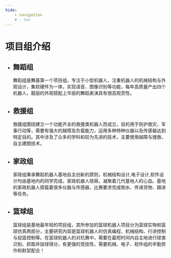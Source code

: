 ```yaml
---
hide:
    - navigation
    # - toc
---
```

# 项目组介绍

<div class="grid cards" markdown>

-   ## 舞蹈组

    舞蹈组是舞基第一个项目组，专注于小型机器人，注重机器人的机械结构与外观设计，集软硬件为一体，实现语音、图像识别等功能，每年高质量产出四个机器人，靓丽的外观搭配上华丽的舞蹈表演具有很高观赏性。

-   ## 救援组

    救援组围绕建立一个功能齐全的救援类机器人而成立，目的用于防护救灾，军事行动等，需要有强大的越障及负载能力，运用多种特种仪器以及传感器达到特定目的。其中涉及了众多的学科和较为先进的技术，主要使用越障与搜救、自主建图技术。

-   ## 家政组

    家政组秉承舞蹈机器人基地自主创新的原则，机械结构设计,电子设计,软件设计均由基地内的同学完成。家政机器人晓萌，凝聚着几代基地人的心血。基地的家政机器人搭载着很多仪器与传感器，比赛要求完成倒水、传递货物、跟进等任务。

-   ## 篮球组

    篮球组是基地最年轻的项目组，其所参加的篮球机器人项目分为篮球实物和篮球仿真两部分，主要研究内容是篮球机器人的仿真编程、机械结构、行进控制与投篮控制等。在篮球机器人的对抗赛中，需要在最短时间内自主地进行球类识别、抓取并投球得分，有更强的竞技性，需要机械、电子、软件组的辛勤劳作和默契配合！

</div>